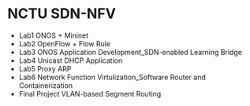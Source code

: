 # NCTU SDN-NFV
* Lab1 ONOS + Mininet
* Lab2 OpenFlow + Flow Rule
* Lab3 ONOS Application Development_SDN-enabled Learning Bridge
* Lab4 Unicast DHCP Application
* Lab5 Proxy ARP
* Lab6 Network Function Virtulization_Software Router and Containerization
* Final Project VLAN-based Segment Routing
